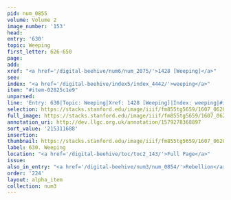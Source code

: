 ```yaml
---
pid: num_0855
volume: Volume 2
image_number: '153'
head:
entry: '630'
topic: Weeping
first_letter: 626-650
page:
add:
xref: "<a href='/digital-beehive/num6/num_2075/'>1428 [Weeping]</a>"
see:
index: "<a href='/digital-beehive/index5/index_4442/'>weeping</a>"
item: "#item-02825c1e9"
unparsed:
line: 'Entry: 630|Topic: Weeping|Xref: 1428 [Weeping]|Index: weeping|#item-02825c1e9'
selection: https://stacks.stanford.edu/image/iiif/fm855tg5659/1607_0620/425,1688,2896,510/full/0/default.jpg
full_image: https://stacks.stanford.edu/image/iiif/fm855tg5659/1607_0620/full/full/0/default.jpg
annotation_uri: http://dev.llgc.org.uk/annotation/1579278368897
sort_value: '215311688'
insertion:
thumbnail: https://stacks.stanford.edu/image/iiif/fm855tg5659/1607_0620/425,1688,600,180/250,/0/default.jpg
label: 630. Weeping
location: "<a href='/digital-beehive/toc/toc2_143/'>Full Page</a>"
issue:
also_in_entry: "<a href='/digital-beehive/num3/num_0854/'>Rebellion</a>"
order: '224'
layout: alpha_item
collection: num3
---
```

